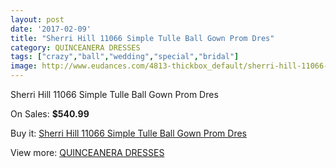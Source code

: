 ```yaml
---
layout: post
date: '2017-02-09'
title: "Sherri Hill 11066 Simple Tulle Ball Gown Prom Dres"
category: QUINCEANERA DRESSES
tags: ["crazy","ball","wedding","special","bridal"]
image: http://www.eudances.com/4813-thickbox_default/sherri-hill-11066-simple-tulle-ball-gown-prom-dres.jpg
---
```

Sherri Hill 11066 Simple Tulle Ball Gown Prom Dres

On Sales: **$540.99**
<a href="https://www.eudances.com/en/quinceanera-dresses/1626-sherri-hill-11066-simple-tulle-ball-gown-prom-dres.html"><amp-img layout="responsive" width="600" height="600" src="//www.eudances.com/4813-thickbox_default/sherri-hill-11066-simple-tulle-ball-gown-prom-dres.jpg" alt="Sherri Hill 11066 Simple Tulle Ball Gown Prom Dres 0" /></a>
<a href="https://www.eudances.com/en/quinceanera-dresses/1626-sherri-hill-11066-simple-tulle-ball-gown-prom-dres.html"><amp-img layout="responsive" width="600" height="600" src="//www.eudances.com/4814-thickbox_default/sherri-hill-11066-simple-tulle-ball-gown-prom-dres.jpg" alt="Sherri Hill 11066 Simple Tulle Ball Gown Prom Dres 1" /></a>

Buy it: [Sherri Hill 11066 Simple Tulle Ball Gown Prom Dres](https://www.eudances.com/en/quinceanera-dresses/1626-sherri-hill-11066-simple-tulle-ball-gown-prom-dres.html "Sherri Hill 11066 Simple Tulle Ball Gown Prom Dres")

View more: [QUINCEANERA DRESSES](https://www.eudances.com/en/17-quinceanera-dresses "QUINCEANERA DRESSES")